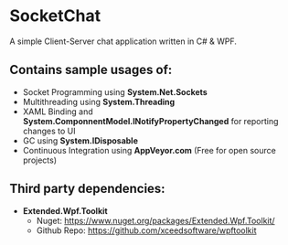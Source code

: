 # SocketChat
A simple Client-Server chat application written in C# &amp; WPF.

## Contains sample usages of:
- Socket Programming using **System.Net.Sockets**
- Multithreading using **System.Threading**
- XAML Binding and **System.ComponnentModel.INotifyPropertyChanged** for reporting changes to UI
- GC using **System.IDisposable**
- Continuous Integration using **AppVeyor.com** (Free for open source projects)

## Third party dependencies:
- **Extended.Wpf.Toolkit**
  - Nuget: https://www.nuget.org/packages/Extended.Wpf.Toolkit/
  - Github Repo: https://github.com/xceedsoftware/wpftoolkit

